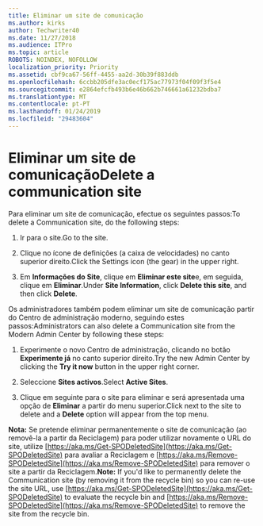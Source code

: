 ```yaml
---
title: Eliminar um site de comunicação
ms.author: kirks
author: Techwriter40
ms.date: 11/27/2018
ms.audience: ITPro
ms.topic: article
ROBOTS: NOINDEX, NOFOLLOW
localization_priority: Priority
ms.assetid: cbf9ca67-56ff-4455-aa2d-30b39f883ddb
ms.openlocfilehash: 6ccbb205dfe3ac0ecf175ac77973f04f09f3f5e4
ms.sourcegitcommit: e2864efcfb493b6e46b662b746661a61232bdba7
ms.translationtype: MT
ms.contentlocale: pt-PT
ms.lasthandoff: 01/24/2019
ms.locfileid: "29483604"
---
```

# <a name="delete-a-communication-site"></a><span data-ttu-id="0626c-102">Eliminar um site de comunicação</span><span class="sxs-lookup"><span data-stu-id="0626c-102">Delete a communication site</span></span>

<span data-ttu-id="0626c-103">Para eliminar um site de comunicação, efectue os seguintes passos:</span><span class="sxs-lookup"><span data-stu-id="0626c-103">To delete a Communication site, do the following steps:</span></span> 
  
1. <span data-ttu-id="0626c-104">Ir para o site.</span><span class="sxs-lookup"><span data-stu-id="0626c-104">Go to the site.</span></span> 
  
2. <span data-ttu-id="0626c-105">Clique no ícone de definições (a caixa de velocidades) no canto superior direito.</span><span class="sxs-lookup"><span data-stu-id="0626c-105">Click the Settings icon (the gear) in the upper right.</span></span> 
  
3. <span data-ttu-id="0626c-106">Em **Informações do Site**, clique em **Eliminar este site**e, em seguida, clique em **Eliminar**.</span><span class="sxs-lookup"><span data-stu-id="0626c-106">Under **Site Information**, click **Delete this site**, and then click **Delete**.</span></span> 
  
<span data-ttu-id="0626c-107">Os administradores também podem eliminar um site de comunicação partir do Centro de administração moderno, seguindo estes passos:</span><span class="sxs-lookup"><span data-stu-id="0626c-107">Administrators can also delete a Communication site from the Modern Admin Center by following these steps:</span></span> 
  
1. <span data-ttu-id="0626c-108">Experimente o novo Centro de administração, clicando no botão **Experimente já** no canto superior direito.</span><span class="sxs-lookup"><span data-stu-id="0626c-108">Try the new Admin Center by clicking the **Try it now** button in the upper right corner.</span></span> 
  
2. <span data-ttu-id="0626c-109">Seleccione **Sites activos**.</span><span class="sxs-lookup"><span data-stu-id="0626c-109">Select **Active Sites**.</span></span> 
  
3. <span data-ttu-id="0626c-110">Clique em seguinte para o site para eliminar e será apresentada uma opção de **Eliminar** a partir do menu superior.</span><span class="sxs-lookup"><span data-stu-id="0626c-110">Click next to the site to delete and a **Delete** option will appear from the top menu.</span></span> 
  
 <span data-ttu-id="0626c-111">**Nota:** Se pretende eliminar permanentemente o site de comunicação (ao removê-la a partir da Reciclagem) para poder utilizar novamente o URL do site, utilize [https://aka.ms/Get-SPODeletedSite](https://aka.ms/Get-SPODeletedSite) para avaliar a Reciclagem e [https://aka.ms/Remove-SPODeletedSite](https://aka.ms/Remove-SPODeletedSite) para remover o site a partir da Reciclagem.</span><span class="sxs-lookup"><span data-stu-id="0626c-111">**Note:** If you'd like to permanently delete the Communication site (by removing it from the recycle bin) so you can re-use the site URL, use [https://aka.ms/Get-SPODeletedSite](https://aka.ms/Get-SPODeletedSite) to evaluate the recycle bin and [https://aka.ms/Remove-SPODeletedSite](https://aka.ms/Remove-SPODeletedSite) to remove the site from the recycle bin.</span></span> 
  

